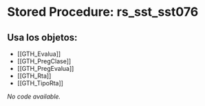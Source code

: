# Stored Procedure: rs_sst_sst076

## Usa los objetos:
- [[GTH_Evalua]]
- [[GTH_PregClase]]
- [[GTH_PregEvalua]]
- [[GTH_Rta]]
- [[GTH_TipoRta]]

*No code available.*
